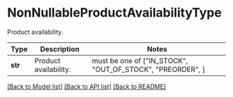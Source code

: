# NonNullableProductAvailabilityType

Product availability.

Type | Description | Notes
------------- | ------------- | -------------
**str** | Product availability. |  must be one of ["IN_STOCK", "OUT_OF_STOCK", "PREORDER", ]

[[Back to Model list]](../README.md#documentation-for-models) [[Back to API list]](../README.md#documentation-for-api-endpoints) [[Back to README]](../README.md)

